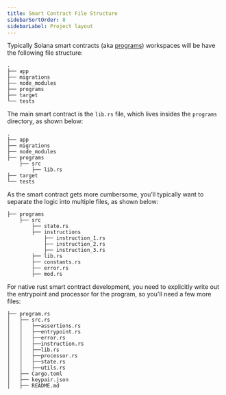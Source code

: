 ```yaml
---
title: Smart Contract File Structure
sidebarSortOrder: 8
sidebarLabel: Project layout
---
```


Typically Solana smart contracts (aka [programs](/docs/core/programs.md))
workspaces will be have the following file structure:

```shell
.
├── app
├── migrations
├── node_modules
├── programs
├── target
└── tests
```

The main smart contract is the `lib.rs` file, which lives insides the `programs`
directory, as shown below:

```shell
.
├── app
├── migrations
├── node_modules
├── programs
    ├── src
        ├── lib.rs
├── target
└── tests
```

As the smart contract gets more cumbersome, you'll typically want to separate
the logic into multiple files, as shown below:

```shell
├── programs
    ├── src
        ├── state.rs
        ├── instructions
            ├── instruction_1.rs
            ├── instruction_2.rs
            ├── instruction_3.rs
        ├── lib.rs
        ├── constants.rs
        ├── error.rs
        ├── mod.rs
```

For native rust smart contract development, you need to explicitly write out the
entrypoint and processor for the program, so you'll need a few more files:

```shell
├── program.rs
│   ├── src.rs
│   │   ├──assertions.rs
│   │   ├──entrypoint.rs
│   │   ├──error.rs
│   │   ├──instruction.rs
│   │   ├──lib.rs
│   │   ├──processor.rs
│   │   ├──state.rs
│   │   ├──utils.rs
│   ├── Cargo.toml
│   ├── keypair.json
│   ├── README.md
```
